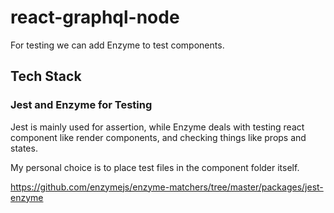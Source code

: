 # react-graphql-node

For testing we can add Enzyme to test components.


## Tech Stack
### Jest and Enzyme for Testing
Jest is mainly used for assertion, while Enzyme deals
with testing react component like render components, 
and checking things like props and states.

My personal choice is to place test files 
in the component folder itself.

https://github.com/enzymejs/enzyme-matchers/tree/master/packages/jest-enzyme